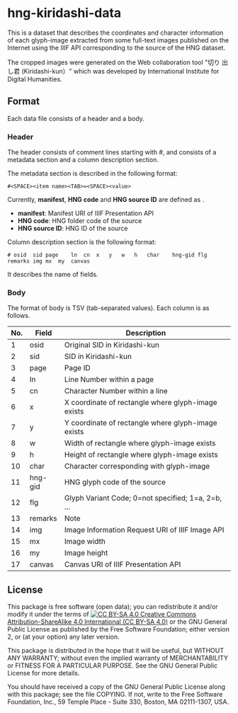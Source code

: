 # hng-kiridashi-data

This is a dataset that describes the coordinates and character
information of each glyph-image extracted from some full-text images
published on the Internet using the IIIF API corresponding to the
source of the HNG dataset.

The cropped images were generated on the Web collaboration tool "切り
出し君 (Kiridashi-kun）" which was developed by International
Institute for Digital Humanities.


## Format

Each data file consists of a header and a body.

### Header

The header consists of comment lines starting with #, and consists of
a metadata section and a column description section.

The metadata section is described in the following format:

	#<SPACE><item name><TAB>=<SPACE><value>

Currently, **manifest**, **HNG code** and **HNG source ID** are
defined as <item name>.

- **manifest**: Manifest URI of IIIF Presentation API
- **HNG code**: HNG folder code of the source
- **HNG source ID**: HNG ID of the source

Column description section is the following format:

	# osid	sid	page	ln	cn	x	y	w	h	char	hng-gid	flg	remarks	img	mx	my	canvas

It describes the name of fields.


### Body

The format of body is TSV (tab-separated values).  Each column is as
follows.

|No.|Field  |Description                                       |
----|-------|---------------------------------------------------
|1  |osid   |Original SID in Kiridashi-kun                     |
|2  |sid    |SID in Kiridashi-kun                              |  
|3  |page   |Page ID                                           |
|4  |ln     |Line Number within a page                         |
|5  |cn     |Character Number within a line                    |
|6  |x      |X coordinate of rectangle where glyph-image exists|
|7  |y      |Y coordinate of rectangle where glyph-image exists|
|8  |w      |Width of rectangle where glyph-image exists       |
|9  |h      |Height of rectangle where glyph-image exists      |
|10  |char   |Character corresponding with glyph-image          |
|11 |hng-gid|HNG glyph code of the source                      |
|12 |flg    |Glyph Variant Code; 0=not specified; 1=a, 2=b, ...|
|13 |remarks|Note                                              |
|14 |img    |Image Information Request URI of IIIF Image API   |
|15 |mx     |Image width                                       |
|16 |my     |Image height                                      |
|17 |canvas |Canvas URI of IIIF Presentation API               |


## License

This package is free software (open data); you can redistribute it
and/or modify it under the terms of [![CC BY-SA
4.0](https://i.creativecommons.org/l/by-sa/4.0/88x31.png) Creative
Commons Attribution-ShareAlike 4.0 International (CC BY-SA
4.0)](http://creativecommons.org/licenses/by-sa/4.0/) or the GNU
General Public License as published by the Free Software Foundation;
either version 2, or (at your option) any later version.

This package is distributed in the hope that it will be useful, but
WITHOUT ANY WARRANTY; without even the implied warranty of
MERCHANTABILITY or FITNESS FOR A PARTICULAR PURPOSE.  See the GNU
General Public License for more details.

You should have received a copy of the GNU General Public License
along with this package; see the file COPYING.  If not, write to
the Free Software Foundation, Inc., 59 Temple Place - Suite 330,
Boston, MA 02111-1307, USA.
